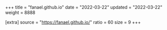 +++
title = "fanael.github.io"
date = "2022-03-22"
updated = "2022-03-22"
weight = 8888

[extra]
source = "https://fanael.github.io/"
ratio = 60
size = 9
+++
